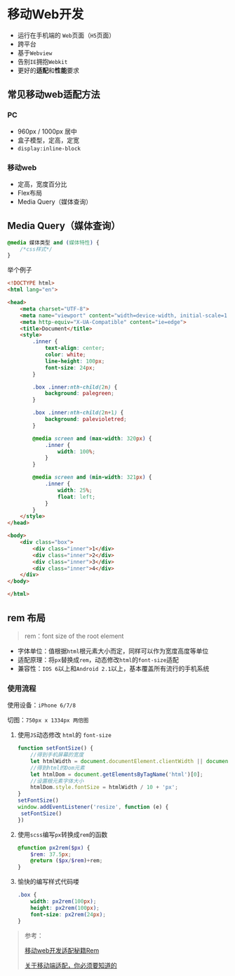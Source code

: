 # 移动Web开发

- 运行在手机端的 `Web`页面（`H5`页面）
- 跨平台
- 基于`Webview`
- 告别`IE`拥抱`Webkit`
- 更好的**适配**和**性能**要求

## 常见移动web适配方法

### PC

- 960px / 1000px 居中
- 盒子模型，定高，定宽
- `display:inline-block`

### 移动web

- 定高，宽度百分比
- Flex布局
- Media Query（媒体查询）

## Media Query（媒体查询）

```css
@media 媒体类型 and (媒体特性) {
    /*css样式*/
}
```

举个例子

```html
<!DOCTYPE html>
<html lang="en">

<head>
    <meta charset="UTF-8">
    <meta name="viewport" content="width=device-width, initial-scale=1.0">
    <meta http-equiv="X-UA-Compatible" content="ie=edge">
    <title>Document</title>
    <style>
        .inner {
            text-align: center;
            color: white;
            line-height: 100px;
            font-size: 24px;
        }

        .box .inner:nth-child(2n) {
            background: palegreen;
        }

        .box .inner:nth-child(2n+1) {
            background: palevioletred;
        }

        @media screen and (max-width: 320px) {
            .inner {
                width: 100%;
            }
        }

        @media screen and (min-width: 321px) {
            .inner {
                width: 25%;
                float: left;
            }
        }
    </style>
</head>

<body>
    <div class="box">
        <div class="inner">1</div>
        <div class="inner">2</div>
        <div class="inner">3</div>
        <div class="inner">4</div>
    </div>
</body>

</html>
```

## rem 布局

> rem：font size of the root element

- 字体单位：值根据`html`根元素大小而定，同样可以作为宽度高度等单位
- 适配原理：将`px`替换成`rem`，动态修改`html`的`font-size`适配
- 兼容性：`IOS 6`以上和`Android 2.1`以上，基本覆盖所有流行的手机系统

### 使用流程 

使用设备：`iPhone 6/7/8 `

切图：`750px x 1334px 两倍图`

1. 使用`JS`动态修改 `html`的 `font-size`

   ```javascript
   function setFontSize() {
       //得到手机屏幕的宽度
       let htmlWidth = document.documentElement.clientWidth || document.body.clientWidth;
       //得到html的Dom元素
       let htmlDom = document.getElementsByTagName('html')[0];
       //设置根元素字体大小
       htmlDom.style.fontSize = htmlWidth / 10 + 'px';
   }
   setFontSize()
   window.addEventListener('resize', function (e) {
   	setFontSize()
   })
   ```

2. 使用`scss`编写`px`转换成`rem`的函数

   ```scss
   @function px2rem($px) {
       $rem: 37.5px;
       @return ($px/$rem)+rem;
   }
   ```

3. 愉快的编写样式代码喽

   ```scss
   .box {
       width: px2rem(100px);
       height: px2rem(100px);
       font-size: px2rem(24px);
   }
   ```


> 参考：
>
> [移动web开发适配秘籍Rem](https://www.imooc.com/learn/942)
>
> [关于移动端适配，你必须要知道的](https://juejin.im/post/5cddf289f265da038f77696c)

 